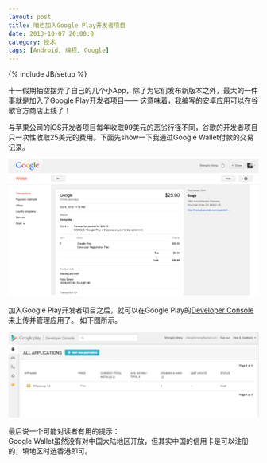 ```yaml
---
layout: post
title: 咱也加入Google Play开发者项目
date: 2013-10-07 20:00:0
category: 技术
tags: [Android, 编程, Google]
---
```

{% include JB/setup %}

十一假期抽空摆弄了自己的几个小App，除了为它们发布新版本之外，最大的一件事就是加入了Google Play开发者项目——
这意味着，我编写的安卓应用可以在谷歌官方商店上线了！

<!--more-->
与苹果公司的iOS开发者项目每年收取99美元的恶劣行径不同，谷歌的开发者项目只一次性收取25美元的费用。下面先show一下我通过Google Wallet付款的交易记录。

![](/images/2013-10-07-google-wallet-transaction.png)
<br />

加入Google Play开发者项目之后，就可以在Google Play的[Developer Console](https://play.google.com/apps/publish)来上传并管理应用了。
如下图所示。

![](/images/2013-10-07-google-play-developer-console.png)
<br />

最后说一个可能对读者有用的提示：  
Google Wallet虽然没有对中国大陆地区开放，但其实中国的信用卡是可以注册的，填地区时选香港即可。

